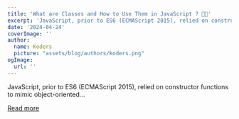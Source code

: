 ```yaml
---
title: 'What are Classes and How to Use Them in JavaScript ? 🤔🤔'
excerpt: 'JavaScript, prior to ES6 (ECMAScript 2015), relied on constructor functions to mimic object-oriented...'
date: '2024-04-24'
coverImage: ''
author:
  name: Koders
  picture: "assets/blog/authors/koders.png"
ogImage:
  url: ''
---
```


JavaScript, prior to ES6 (ECMAScript 2015), relied on constructor functions to mimic object-oriented...

[Read more](https://dev.to/aarushnautiyal/what-are-classes-and-how-to-use-them-in-javascript--3hp9)
